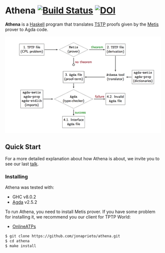 # Athena [![Build Status](https://travis-ci.org/jonaprieto/athena.svg?branch=master)](https://travis-ci.org/jonaprieto/athena) [![DOI](https://zenodo.org/badge/85713337.svg)](https://zenodo.org/badge/latestdoi/85713337)

**Athena** is a [Haskell][haskell] program that translates [TSTP][tstp] proofs given by
the [Metis][metis] prover to Agda code.

![diagram]

## Quick Start

For a more detailed explanation about how Athena is about, we invite you
to see our last
[talk](https://github.com/jonaprieto/athena/raw/master/slides/Jonathan-Proof-Reconstruction.pdf).


### Installing

Athena was tested with:

* GHC v8.0.2
* [Agda][agda] v2.5.2

To run Athena, you need to install Metis prover. If you
have some problem for installing it, we recommend you our client for TPTP World:
* [OnlineATPs][online-atps]

```
$ git clone https://github.com/jonaprieto/athena.git
$ cd athena
$ make install
```

[diagram]: https://raw.githubusercontent.com/jonaprieto/athena/master/slides/diagram.png
[haskell]: http://www.haskell.org
[tstp]:    http://www.cs.miami.edu/~tptp/TPTP/QuickGuide/
[metis]:   http://github.com/gilith/metis
[agda]:    http://github.com/agda/agda
[agda-prop]: http://github.com/jonaprieto/agda-prop
[agda-metis]: http://github.com/jonaprieto/agda-metis
[online-atps]: http://github.com/jonaprieto/online-atps
